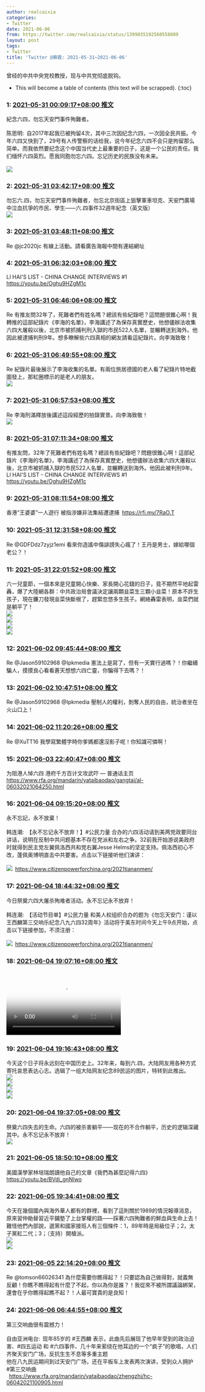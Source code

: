 ```yaml
---
author: realcaixia
categories:
- Twitter
date: 2021-06-06
from: https://twitter.com/realcaixia/status/1399035192560558089
layout: post
tags:
- Twitter
title: 'Twitter @蔡霞: 2021-05-31~2021-06-06'
---
```


曾经的中共中央党校教授，现与中共党彻底脱钩。 

* This will become a table of contents (this text will be scrapped).
{:toc}

### 1: [2021-05-31 00:09:17+08:00 推文](https://twitter.com/realcaixia/status/1399035192560558089)

紀念六四，勿忘天安門事件殉難者。<br><br>陈思明: 自2017年起我已被拘留4次，其中三次因纪念六四，一次因全民共振。今年六四又快到了，29号有人传警察的话给我，说今年纪念六四不会只是拘留那么简单。而我依然要纪念这个中国当代史上最重要的日子，这是一个公民的责任。我们缅怀六四英烈。愿我同胞勿忘六四。忘记历史的民族没有未来。<br><br><img style src="https://pbs.twimg.com/media/E2o4fE6WQAM7yll?format=jpg&name=orig" referrerpolicy="no-referrer">

### 2: [2021-05-31 03:42:17+08:00 推文](https://twitter.com/realcaixia/status/1399088797225295878)

勿忘六.四，勿忘天安門事件殉難者，勿忘北京街區上狙擊軍車坦克、天安門廣場中泣血抗爭的市民、學生——六.四事件32週年紀念（英文版）<br><img style src="https://pbs.twimg.com/media/E2qP1wcXoAIJZr6?format=jpg&name=orig" referrerpolicy="no-referrer">

### 3: [2021-05-31 03:48:11+08:00 推文](https://twitter.com/realcaixia/status/1399090281463652355)

Re @jc2020jc 有線上活動。請看廣告海報中間有連結網址

### 4: [2021-05-31 06:32:03+08:00 推文](https://twitter.com/realcaixia/status/1399131520137314306)

LI HAI'S LIST - CHINA CHANGE INTERVIEWS #1 <a href="https://youtu.be/Oghu9HZgM1c" target="_blank" rel="noopener noreferrer">https://youtu.be/Oghu9HZgM1c</a>

### 5: [2021-05-31 06:46:06+08:00 推文](https://twitter.com/realcaixia/status/1399135056413741058)

Re 有推友問32年了，死難者們有姓名嗎？總該有些紀錄吧？這問題很錐心啊！我轉推的這部紀錄片《李海的名單》，李海講述了為保存真實歷史，他想儘辦法收集六四大屠殺以後，北京市被抓捕判刑入獄的市民522人名單，並輾轉送到海外。他因此被逮捕判刑9年。想多瞭解些六四真相的網友請看這紀錄片。向李海致敬！

### 6: [2021-05-31 06:49:55+08:00 推文](https://twitter.com/realcaixia/status/1399136015978274818)

Re 紀錄片最後展示了李海收集的名單。有兩位旅居德國的老人看了紀錄片特地截圖發上，那紅圈標示的是老人的朋友。<br><img style src="https://pbs.twimg.com/media/E2q6yo1XMAkwM-N?format=jpg&name=orig" referrerpolicy="no-referrer">

### 7: [2021-05-31 06:57:53+08:00 推文](https://twitter.com/realcaixia/status/1399138018750042119)

Re 李海刑滿釋放後講述這段經歷的拍錄實景。向李海致敬！<br><img style src="https://pbs.twimg.com/media/E2q8nKCXMAoxrdE?format=jpg&name=orig" referrerpolicy="no-referrer">

### 8: [2021-05-31 07:11:34+08:00 推文](https://twitter.com/realcaixia/status/1399141465276702723)

有推友問，32年了死難者們有姓名嗎？總該有些紀錄吧？問題很錐心啊！這部紀錄片《李海的名單》，李海講述了為保存真實歷史，他想儘辦法收集六四大屠殺以後，北京市被抓捕入獄的市民522人名單，並輾轉送到海外。他因此被判刑9年。<br>LI HAI'S LIST - CHINA CHANGE INTERVIEWS #1 <a href="https://youtu.be/Oghu9HZgM1c" target="_blank" rel="noopener noreferrer">https://youtu.be/Oghu9HZgM1c</a>

### 9: [2021-05-31 08:11:54+08:00 推文](https://twitter.com/realcaixia/status/1399156648405618688)

香港“王婆婆”一人遊行 被指涉嫌非法集結遭逮捕 <a href="https://rfi.my/7RaO.T" target="_blank" rel="noopener noreferrer">https://rfi.my/7RaO.T</a>

### 10: [2021-05-31 12:31:58+08:00 推文](https://twitter.com/realcaixia/status/1399222094827769857)

Re @GDFDdz7zyjz1emi 看來你造謠中傷誹謗失心瘋了！王丹是男士，嫁給哪個老公？！

### 11: [2021-05-31 22:01:52+08:00 推文](https://twitter.com/realcaixia/status/1399365513445322752)

六一兒童節，一個本來是兒童開心快樂、家長開心花錢的日子，竟不期然平地起雷轟，爆了大陸網各群：中共政治局會議決定讓兩顆韭菜生三顆小韭菜！原本不許生孩子，現在鐮刀發現韭菜快斷根了，趕緊忽悠多生孩子。網絡轟雷表明，韭菜們就是躺平了！<br><img style src="https://pbs.twimg.com/media/E2uLgElXoAM7U_-?format=jpg&name=orig" referrerpolicy="no-referrer"><br><img style src="https://pbs.twimg.com/media/E2uLgVUXEAgSJcB?format=jpg&name=orig" referrerpolicy="no-referrer"><br><img style src="https://pbs.twimg.com/media/E2uLgqZXwAY_u6Q?format=jpg&name=orig" referrerpolicy="no-referrer"><br><img style src="https://pbs.twimg.com/media/E2uLhAMXwAEmXJK?format=jpg&name=orig" referrerpolicy="no-referrer">

### 12: [2021-06-02 09:45:44+08:00 推文](https://twitter.com/realcaixia/status/1399905038999375872)

Re @Jason59102968 @Ipkmedia 憲法上是寫了，但有一天實行過嗎？！你繼續騙人，摸摸良心看看蒼天想想六四亡靈，你騙得下去嗎？！

### 13: [2021-06-02 10:47:51+08:00 推文](https://twitter.com/realcaixia/status/1399920669773680650)

Re @Jason59102968 @Ipkmedia 壓制人的權利，剝奪人民的自由，統治者坐在火山口上！

### 14: [2021-06-02 11:20:26+08:00 推文](https://twitter.com/realcaixia/status/1399928871189946369)

Re @XuTT16 我學寫繁體字時你爹媽都還沒影子呢！你知識可憐啊！

### 15: [2021-06-03 22:40:47+08:00 推文](https://twitter.com/realcaixia/status/1400462473610764296)

为阻港人悼六四 港府千方百计文攻武吓 — 普通话主页 <a href="https://www.rfa.org/mandarin/yataibaodao/gangtai/al-06032021064250.html" target="_blank" rel="noopener noreferrer">https://www.rfa.org/mandarin/yataibaodao/gangtai/al-06032021064250.html</a>

### 16: [2021-06-04 09:15:20+08:00 推文](https://twitter.com/realcaixia/status/1400622161358905345)

永不忘記，永不放棄！<br><br>韩连潮: 【永不忘记永不放弃！】#公民力量 合办的六四活动请到美两党政要同台讲话，说明在反制中共问题基本不存在党派和左右之争。32前我开始游说美政府时就得到民主党左翼佩洛西共和党右翼Jesse Helms的坚定支持。佩洛西初心不改，蓬佩奥博明直击中共要害。点击以下链接听他们演讲：<br><br><img style src="https://pbs.twimg.com/media/E2_4hrRXEAYR_uV?format=jpg&name=orig" referrerpolicy="no-referrer"> <a href="https://www.citizenpowerforchina.org/2021tiananmen/" target="_blank" rel="noopener noreferrer">https://www.citizenpowerforchina.org/2021tiananmen/</a>

### 17: [2021-06-04 18:44:32+08:00 推文](https://twitter.com/realcaixia/status/1400765405023641602)

今日祭奠六四大屠杀殉难者活动。永不忘记永不放弃！<br><br>韩连潮: 【活动节目单】#公民力量 和美人权组织合办的题为《勿忘天安门：谨以王西麟第三交响乐纪念八九六四32周年》活动将于美东时间今天上午9点开始，点击以下链接参加，不须注册：<br><br><img style src="https://pbs.twimg.com/media/E3CAuiqXIAA3oGt?format=jpg&name=orig" referrerpolicy="no-referrer"> <a href="https://www.citizenpowerforchina.org/2021tiananmen/" target="_blank" rel="noopener noreferrer">https://www.citizenpowerforchina.org/2021tiananmen/</a>

### 18: [2021-06-04 19:07:16+08:00 推文](https://twitter.com/realcaixia/status/1400771126557560836)

<br><video src="https://video.twimg.com/ext_tw_video/1400771064658116612/pu/vid/720x1280/s5W_Lqx8Tk41wRPS.mp4?tag=12" controls="controls" poster="https://pbs.twimg.com/ext_tw_video_thumb/1400771064658116612/pu/img/-pOOQsfVYEwz5cL6.jpg"></video>

### 19: [2021-06-04 19:16:43+08:00 推文](https://twitter.com/realcaixia/status/1400773505340383239)

今天这个日子将永远刻在中国历史上。32年来，每到六.四，大陆网友用各种方式寄托哀思表达心志。选辑了一组大陆网友纪念89民运的图片，特转到此推出。<br><img style src="https://pbs.twimg.com/media/E3CMEQ0WQAMN5S-?format=jpg&name=orig" referrerpolicy="no-referrer"><br><img style src="https://pbs.twimg.com/media/E3CMEccXIAYvU9_?format=jpg&name=orig" referrerpolicy="no-referrer"><br><img style src="https://pbs.twimg.com/media/E3CMEw7XEAAvEU-?format=jpg&name=orig" referrerpolicy="no-referrer"><br><img style src="https://pbs.twimg.com/media/E3CME8tXMAMrEDf?format=jpg&name=orig" referrerpolicy="no-referrer">

### 20: [2021-06-04 19:37:05+08:00 推文](https://twitter.com/realcaixia/status/1400778631186731010)

祭奠六四失去的生命。六四的被杀害躺平——现在的不合作躺平，历史的逻辑深藏其中。永不忘记永不放弃！<br><img style src="https://pbs.twimg.com/media/E3CQvGSXoAAdoqo?format=jpg&name=orig" referrerpolicy="no-referrer">

### 21: [2021-06-05 18:50:10+08:00 推文](https://twitter.com/realcaixia/status/1401129211138658308)

美國漢學家林培瑞朗讀他自己的文章《我們為甚麼記得六四》 <a href="https://youtu.be/BVdi_gnNlwo" target="_blank" rel="noopener noreferrer">https://youtu.be/BVdi_gnNlwo</a>

### 22: [2021-06-05 19:34:41+08:00 推文](https://twitter.com/realcaixia/status/1401140414317539334)

今天在幾個國內與海外華人都有的群裡，看到了這則關於1989的情況報導消息，原來習仲勛替習近平鋪墊了上台掌權的路——踩著六四殉難者的鮮血與生命上去！難怪他們內部說，選黨和國家接班人有三個條件：1，89年時是局級位子；2，太子黨紅二代；3；（支持）開槍派。<br><img style src="https://pbs.twimg.com/media/E3HZxHVXoAI2oRk?format=jpg&name=orig" referrerpolicy="no-referrer"><br><img style src="https://pbs.twimg.com/media/E3HZxmVWEAEcOXB?format=jpg&name=orig" referrerpolicy="no-referrer">

### 23: [2021-06-05 22:14:20+08:00 推文](https://twitter.com/realcaixia/status/1401180590611779596)

Re @tomson66026341 為什麼需要你瞧得起？！只要認為自己做得對，就義無反顧！你瞧不瞧得起有什麼了不起，你以為你是誰？！我從來不被所謂議論綁架，還會在乎你瞧得起瞧不起？！人最可寶貴的是良知！

### 24: [2021-06-06 06:44:55+08:00 推文](https://twitter.com/realcaixia/status/1401309085711077380)

第三交响曲很有震撼力！<br><br>自由亚洲电台: 现年85岁的 #王西麟 表示，此曲先后展现了他早年受到的政治迫害、#四五运动 和 #六四事件、几十年来萦绕在他耳边的一个“疯子”的歌唱，人们齐聚天安门广场，反抗生生不息等多重主题<br>他在八九民运期间到过天安门广场，还在平板车上发表两次演讲，受到众人拥护<br>#第三交响曲<br> <a href="https://www.rfa.org/mandarin/yataibaodao/zhengzhi/hc-06042021100905.html" target="_blank" rel="noopener noreferrer">https://www.rfa.org/mandarin/yataibaodao/zhengzhi/hc-06042021100905.html</a>

